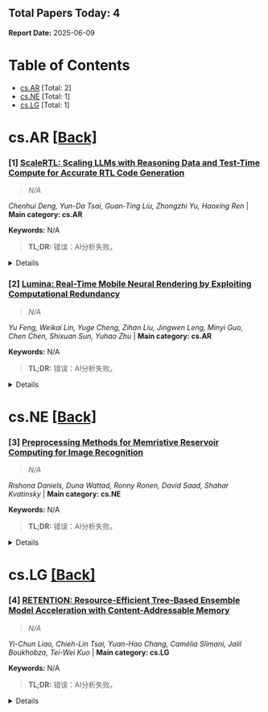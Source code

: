 ## Total Papers Today: 4
**Report Date:** 2025-06-09

<div id=toc></div>

# Table of Contents

- [cs.AR](#cs.AR) [Total: 2]
- [cs.NE](#cs.NE) [Total: 1]
- [cs.LG](#cs.LG) [Total: 1]


<div id='cs.AR'></div>

# cs.AR [[Back]](#toc)

### [1] [ScaleRTL: Scaling LLMs with Reasoning Data and Test-Time Compute for Accurate RTL Code Generation](https://arxiv.org/abs/2506.05566)
> *N/A*

*Chenhui Deng, Yun-Da Tsai, Guan-Ting Liu, Zhongzhi Yu, Haoxing Ren* | **Main category: cs.AR**

**Keywords:** N/A

> **TL;DR:** 错误：AI分析失败。

<details>
  <summary>Details</summary>

**Motivation:** N/A

**Method:** N/A

**Result:** N/A

**Conclusion:** N/A

> **ai_Abstract:** N/A

> **摘要翻译:** N/A

</details>


### [2] [Lumina: Real-Time Mobile Neural Rendering by Exploiting Computational Redundancy](https://arxiv.org/abs/2506.05682)
> *N/A*

*Yu Feng, Weikai Lin, Yuge Cheng, Zihan Liu, Jingwen Leng, Minyi Guo, Chen Chen, Shixuan Sun, Yuhao Zhu* | **Main category: cs.AR**

**Keywords:** N/A

> **TL;DR:** 错误：AI分析失败。

<details>
  <summary>Details</summary>

**Motivation:** N/A

**Method:** N/A

**Result:** N/A

**Conclusion:** N/A

> **ai_Abstract:** N/A

> **摘要翻译:** N/A

</details>


<div id='cs.NE'></div>

# cs.NE [[Back]](#toc)

### [3] [Preprocessing Methods for Memristive Reservoir Computing for Image Recognition](https://arxiv.org/abs/2506.05588)
> *N/A*

*Rishona Daniels, Duna Wattad, Ronny Ronen, David Saad, Shahar Kvatinsky* | **Main category: cs.NE**

**Keywords:** N/A

> **TL;DR:** 错误：AI分析失败。

<details>
  <summary>Details</summary>

**Motivation:** N/A

**Method:** N/A

**Result:** N/A

**Conclusion:** N/A

> **ai_Abstract:** N/A

> **摘要翻译:** N/A

</details>


<div id='cs.LG'></div>

# cs.LG [[Back]](#toc)

### [4] [RETENTION: Resource-Efficient Tree-Based Ensemble Model Acceleration with Content-Addressable Memory](https://arxiv.org/abs/2506.05994)
> *N/A*

*Yi-Chun Liao, Chieh-Lin Tsai, Yuan-Hao Chang, Camélia Slimani, Jalil Boukhobza, Tei-Wei Kuo* | **Main category: cs.LG**

**Keywords:** N/A

> **TL;DR:** 错误：AI分析失败。

<details>
  <summary>Details</summary>

**Motivation:** N/A

**Method:** N/A

**Result:** N/A

**Conclusion:** N/A

> **ai_Abstract:** N/A

> **摘要翻译:** N/A

</details>
